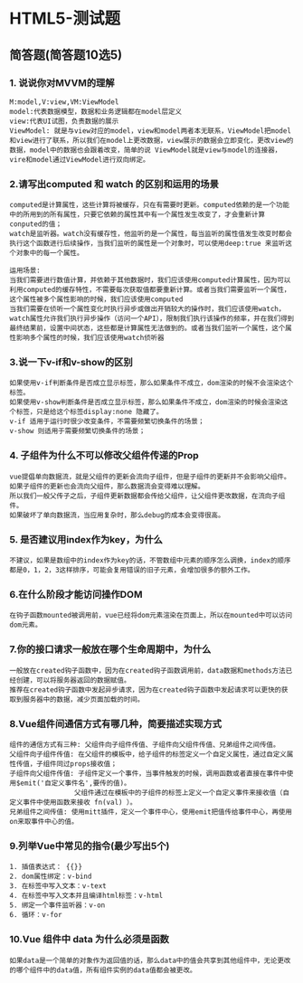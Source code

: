 # HTML5-测试题

## 简答题(简答题10选5)

### 1. 说说你对MVVM的理解

```text
M:model,V:view,VM:ViewModel
model:代表数据模型，数据和业务逻辑都在model层定义
view:代表UI试图，负责数据的展示
ViewModel: 就是与view对应的model，view和model两者本无联系，ViewModel把model和view进行了联系，所以我们在model上更改数据，view展示的数据会立即变化，更改view的数据，model中的数据也会跟着改变，简单的说 ViewModel就是view与model的连接器，vire和model通过ViewModel进行双向绑定。
```

### 2.请写出computed 和 watch 的区别和运用的场景

```text
computed是计算属性，这些计算将被缓存，只在有需要时更新。computed依赖的是一个功能中的所用到的所有属性，只要它依赖的属性其中有一个属性发生改变了，才会重新计算conputed的值；
watch是监听器。watch没有缓存性，他监听的是一个属性，每当监听的属性值发生改变时都会执行这个函数进行后续操作，当我们监听的属性是一个对象时，可以使用deep:true 来监听这个对象中的每一个属性。

运用场景:
当我们需要进行数值计算，并依赖于其他数据时，我们应该使用computed计算属性，因为可以利用computed的缓存特性，不需要每次获取值都要重新计算。或者当我们需要监听一个属性，这个属性被多个属性影响的时候，我们应该使用computed
当我们需要在侦听一个属性变化时执行异步或做出开销较大的操作时，我们应该使用watch，watch属性允许我们执行异步操作（访问一个API），限制我们执行该操作的频率，并在我们得到最终结果前，设置中间状态，这些都是计算属性无法做到的。或者当我们监听一个属性，这个属性影响多个属性的时候，我们应该使用watch侦听器
```

### 3.说一下v-if和v-show的区别

```text
如果使用v-if判断条件是否成立显示标签，那么如果条件不成立，dom渲染的时候不会渲染这个标签。
如果使用v-show判断条件是否成立显示标签，那么如果条件不成立，dom渲染的时候会渲染这个标签，只是给这个标签display:none 隐藏了。
v-if 适用于运行时很少改变条件，不需要频繁切换条件的场景；
v-show 则适用于需要频繁切换条件的场景；
```

### 4. 子组件为什么不可以修改父组件传递的Prop

```text
vue提倡单向数据流，就是父组件的更新会流向子组件，但是子组件的更新并不会影响父组件。
如果子组件的更新也会流向父组件，那么数据流会变得难以理解。
所以我们一般父传子之后，子组件更新数据都会传给父组件，让父组件更改数据，在流向子组件。
如果破坏了单向数据流，当应用复杂时，那么debug的成本会变得很高。
```

### 5. 是否建议用index作为key，为什么

```text
不建议，如果是数组中的index作为key的话，不管数组中元素的顺序怎么调换，index的顺序都是0，1，2，3这样排序，可能会复用错误的旧子元素，会增加很多的额外工作。
```

### 6.在什么阶段才能访问操作DOM

```text
在钩子函数mounted被调用前，vue已经将dom元素渲染在页面上，所以在mounted中可以访问dom元素。
```

### 7.你的接口请求一般放在哪个生命周期中，为什么

```text
一般放在created钩子函数中，因为在created钩子函数调用前，data数据和methods方法已经创建，可以将服务器返回的数据赋值。
推荐在created钩子函数中发起异步请求，因为在created钩子函数中发起请求可以更快的获取到服务器中的数据，减少页面加载的时间。
```

### 8.Vue组件间通信方式有哪几种，简要描述实现方式

```text
组件的通信方式有三种: 父组件向子组件传值、子组件向父组件传值、兄弟组件之间传值。
父组件向子组件传值: 在父组件的模板中，给子组件的标签定义一个自定义属性，通过自定义属性传值，子组件同过props接收值；
子组件向父组件传值: 子组件定义一个事件，当事件触发的时候，调用函数或者直接在事件中使用$emit('自定义事件名',要传的值)。
				父组件通过在模板中的子组件的标签上定义一个自定义事件来接收值（自定义事件中使用函数来接收 fn(val) ）。
兄弟组件之间传值: 使用mitt插件，定义一个事件中心，使用emit把值传给事件中心，再使用on来取事件中心的值。
```

### 9.列举Vue中常见的指令(最少写出5个)

```text
1. 插值表达式： {{}}
2. dom属性绑定：v-bind
3. 在标签中写入文本：v-text
4. 在标签中写入文本并且编译html标签：v-html
5. 绑定一个事件监听器：v-on
6. 循环：v-for
```

### 10.Vue 组件中 data 为什么必须是函数

```text
如果data是一个简单的对象作为返回值的话，那么data中的值会共享到其他组件中，无论更改的哪个组件中的data值，所有组件实例的data值都会被更改。
```


